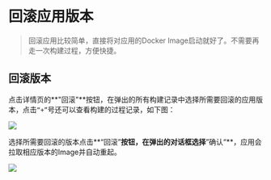 # 回滚应用版本

> 回滚应用比较简单，直接将对应用的Docker Image启动就好了。不需要再走一次构建过程，方便快捷。

## 回滚版本

点击详情页的**"回滚"**按钮，在弹出的所有构建记录中选择所需要回滚的应用版本，点击`“+”`号还可以查看构建的过程记录，如下图：

![](http://source.qiniu.cnd.nsini.com/images/2019/08/36/fb/98/20190808-e6588631fe5085139768d99cfbb368d8.jpeg?imageView2/2/w/1280/interlace/0/q/70)

选择所需要回滚的版本点击**“回滚”**按钮，在弹出的对话框选择**”确认“**，应用会拉取相应版本的Image并自动重起。

![](http://source.qiniu.cnd.nsini.com/images/2019/08/bf/15/0c/20190808-8f3cecf405efc51d032180c115ebf644.jpeg?imageView2/2/w/1280/interlace/0/q/70)